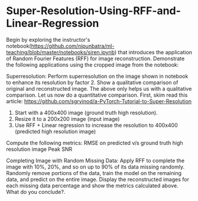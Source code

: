 # Super-Resolution-Using-RFF-and-Linear-Regression
Begin by exploring the instructor's notebook(https://github.com/nipunbatra/ml-teaching/blob/master/notebooks/siren.ipynb) that introduces the application of Random Fourier Features (RFF) for image reconstruction. Demonstrate the following applications using the cropped image from the notebook:

Superresolution: Perform superresolution on the image shown in notebook to enhance its resolution by factor 2. Show a qualitative comparison of original and reconstructed image.
The above only helps us with a qualitative comparison. Let us now do a quantitative comparison. First, skim read this article: https://github.com/sgrvinod/a-PyTorch-Tutorial-to-Super-Resolution
1) Start with a 400x400 image (ground truth high resolution).
2) Resize it to a 200x200 image (input image)
3) Use RFF + Linear regression to increase the resolution to 400x400 (predicted high resolution image)

Compute the following metrics:
RMSE on predicted v/s ground truth high resolution image
Peak SNR

Completing Image with Random Missing Data: Apply RFF to complete the image with 10%, 20%, and so on up to 90% of its data missing randomly. Randomly remove portions of the data, train the model on the remaining data, and predict on the entire image. Display the reconstructed images for each missing data percentage and show the metrics calculated above. What do you conclude?.
